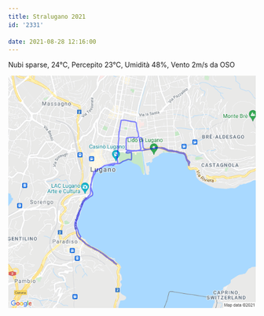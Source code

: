 ```yaml
---
title: Stralugano 2021
id: '2331'

date: 2021-08-28 12:16:00
---
```


Nubi sparse, 24°C, Percepito 23°C, Umidità 48%, Vento 2m/s da OSO
<!-- more -->
![image](/images/2021/08/20210828-activity-map.png)
